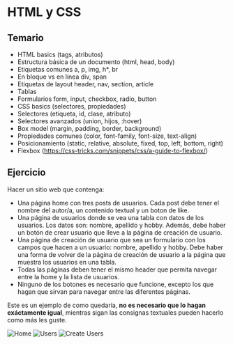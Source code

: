 # HTML y CSS

## Temario

- HTML basics (tags, atributos)
- Estructura básica de un documento (html, head, body)
- Etiquetas comunes a, p, img, h*, br
- En bloque vs en linea div, span
- Etiquetas de layout header, nav, section, article
- Tablas
- Formularios form, input, checkbox, radio, button
- CSS basics (selectores, propiedades)
- Selectores (etiqueta, id, clase, atributo)
- Selectores avanzados (union, hijos, :hover)
- Box model (margin, padding, border, background)
- Propiedades comunes (color, font-family, font-size, text-align)
- Posicionamiento (static, relative, absolute, fixed, top, left, bottom, right)
- Flexbox (https://css-tricks.com/snippets/css/a-guide-to-flexbox/)

## Ejercicio

Hacer un sitio web que contenga:
  - Una página home con tres posts de usuarios. Cada post debe tener el nombre del autor/a, un contenido textual y un boton de like.
  - Una página de usuarios donde se vea una tabla con datos de los usuarios. Los datos son: nombre, apellido y hobby. Además, debe haber un botón de crear usuario que lleve a la página de creación de usuario.
  - Una página de creación de usuario que sea un formulario con los campos que hacen a un usuario: nombre, apellido y hobby. Debe haber una forma de volver de la página de creación de usuario a la página que muestra los usuarios en una tabla.
  - Todas las páginas deben tener el mismo header que permita navegar entre la home y la lista de usuarios.
  - Ninguno de los botones es necesario que funcione, excepto los que hagan que sirvan para navegar entre las diferentes páginas.

Este es un ejemplo de como quedaría, **no es necesario que lo hagan exáctamente igual**, mientras sigan las consignas textuales pueden hacerlo como más les guste.

![Home](ejercicio/home.png)
![Users](ejercicio/users.png)
![Create Users](ejercicio/create-users.png)